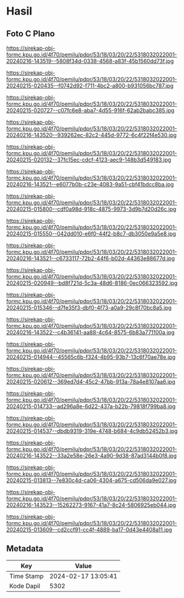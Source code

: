 # Hasil

## Foto C Plano

https://sirekap-obj-formc.kpu.go.id/4f70/pemilu/pdpr/53/18/03/20/22/5318032022001-20240216-143519--5808f34d-0338-4568-a83f-45b1560dd73f.jpg

https://sirekap-obj-formc.kpu.go.id/4f70/pemilu/pdpr/53/18/03/20/22/5318032022001-20240215-020435--f0742d92-f711-4bc2-a800-b931056bc787.jpg

https://sirekap-obj-formc.kpu.go.id/4f70/pemilu/pdpr/53/18/03/20/22/5318032022001-20240215-020727--c07fc6e8-aba7-4d55-916f-62ab2babc385.jpg

https://sirekap-obj-formc.kpu.go.id/4f70/pemilu/pdpr/53/18/03/20/22/5318032022001-20240216-143520--939262ec-82c2-445d-9772-6c4f22f4e530.jpg

https://sirekap-obj-formc.kpu.go.id/4f70/pemilu/pdpr/53/18/03/20/22/5318032022001-20240215-020132--37fc15ec-cdcf-4123-aec9-148b3d549183.jpg

https://sirekap-obj-formc.kpu.go.id/4f70/pemilu/pdpr/53/18/03/20/22/5318032022001-20240216-143521--e6077b0b-c23e-4083-9a51-cbf41bdcc8ba.jpg

https://sirekap-obj-formc.kpu.go.id/4f70/pemilu/pdpr/53/18/03/20/22/5318032022001-20240215-015800--cdf0a98d-918c-4875-9973-3d9b7d20d26c.jpg

https://sirekap-obj-formc.kpu.go.id/4f70/pemilu/pdpr/53/18/03/20/22/5318032022001-20240215-015550--042dd010-e6f0-44f2-b8c7-db3050e9a5e8.jpg

https://sirekap-obj-formc.kpu.go.id/4f70/pemilu/pdpr/53/18/03/20/22/5318032022001-20240216-143521--c6733117-72b2-44f6-b02d-44363e88677d.jpg

https://sirekap-obj-formc.kpu.go.id/4f70/pemilu/pdpr/53/18/03/20/22/5318032022001-20240215-020949--bd8f721d-5c3a-48d6-8186-0ec066323592.jpg

https://sirekap-obj-formc.kpu.go.id/4f70/pemilu/pdpr/53/18/03/20/22/5318032022001-20240215-015346--d7fe35f3-dbf0-4f73-a0a9-29c8f70bc8a5.jpg

https://sirekap-obj-formc.kpu.go.id/4f70/pemilu/pdpr/53/18/03/20/22/5318032022001-20240216-143522--c4b36141-aa88-4c64-8575-6b83a771100a.jpg

https://sirekap-obj-formc.kpu.go.id/4f70/pemilu/pdpr/53/18/03/20/22/5318032022001-20240215-014944--45565c6b-f324-4b95-93b7-13c6f70ae78e.jpg

https://sirekap-obj-formc.kpu.go.id/4f70/pemilu/pdpr/53/18/03/20/22/5318032022001-20240215-020612--369ed7d4-45c2-47bb-913a-78a4e8107aa6.jpg

https://sirekap-obj-formc.kpu.go.id/4f70/pemilu/pdpr/53/18/03/20/22/5318032022001-20240215-014733--ad296a8e-6d22-437a-b22b-79818f799ba8.jpg

https://sirekap-obj-formc.kpu.go.id/4f70/pemilu/pdpr/53/18/03/20/22/5318032022001-20240215-014537--dbdb9319-319e-4748-b684-4c9db52452b3.jpg

https://sirekap-obj-formc.kpu.go.id/4f70/pemilu/pdpr/53/18/03/20/22/5318032022001-20240216-143522--33a2e58e-26e3-4a90-9d38-87ad3144b0f8.jpg

https://sirekap-obj-formc.kpu.go.id/4f70/pemilu/pdpr/53/18/03/20/22/5318032022001-20240215-013813--7e830c4d-ca06-4304-a675-cd506da9e027.jpg

https://sirekap-obj-formc.kpu.go.id/4f70/pemilu/pdpr/53/18/03/20/22/5318032022001-20240216-143523--15262273-9167-41a7-8c24-5806925eb044.jpg

https://sirekap-obj-formc.kpu.go.id/4f70/pemilu/pdpr/53/18/03/20/22/5318032022001-20240215-013609--cd2ccf91-cc4f-4889-ba17-0d43e4408a11.jpg


## Metadata

| Key        | Value               |
| ---------- | ------------------- |
| Time Stamp | 2024-02-17 13:05:41 |
| Kode Dapil | 5302                |




